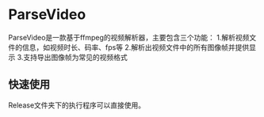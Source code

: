 # ParseVideo
ParseVideo是一款基于ffmpeg的视频解析器，主要包含三个功能：
1.解析视频文件的信息，如视频时长、码率、fps等
2.解析出视频文件中的所有图像帧并提供显示
3.支持导出图像帧为常见的视频格式

## 快速使用
Release文件夹下的执行程序可以直接使用。